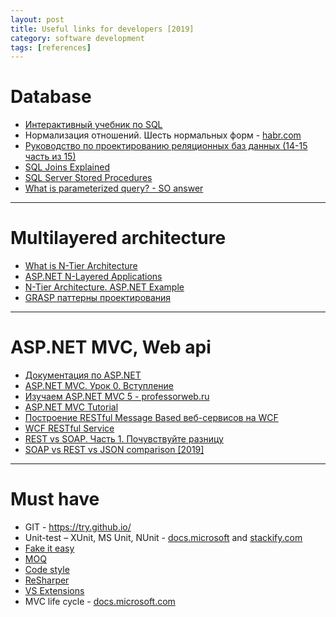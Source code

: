 ```yaml
---
layout: post
title: Useful links for developers [2019]
category: software development
tags: [references]
---
```


# Database

- [Интерактивный учебник по SQL](http://www.sql-tutorial.ru/)
- Нормализация отношений. Шесть нормальных форм - [habr.com](https://habr.com/ru/post/254773/)
- [Руководство по проектированию реляционных баз данных (14-15 часть из 15)](https://habr.com/ru/post/194714/)
- [SQL Joins Explained](http://www.sql-join.com/sql-join-types)
- [SQL Server Stored Procedures](http://www.sqlservertutorial.net/sql-server-stored-procedures/)
- [What is parameterized query? - SO answer](https://stackoverflow.com/questions/4712037/what-is-parameterized-query)

---

# Multilayered architecture

- [What is N-Tier Architecture](https://stackify.com/n-tier-architecture/)
- [ASP.NET N-Layered Applications](https://imar.spaanjaars.com/573/aspnet-n-layered-applications-introduction-part-1)
- [N-Tier Architecture. ASP.NET Example](https://dotnetdaily.net/featured/n-tier-architecture-asp-net)
- [GRASP паттерны проектирования](https://habr.com/ru/post/92570/)

---

# ASP.NET MVC, Web api

- [Документация по ASP.NET](https://docs.microsoft.com/ru-ru/aspnet/?view=aspnetcore-2.2#pivot=aspnet)
- [ASP.NET MVC. Урок 0. Вступление](https://habr.com/ru/post/175999/)
- [ Изучаем ASP.NET MVC 5 - professorweb.ru](https://professorweb.ru/my/ASP_NET/mvc/level1/)
- [ASP.NET MVC Tutorial](https://www.tutorialsteacher.com/mvc/asp.net-mvc-tutorials)
- [Построение RESTful Message Based веб-сервисов на WCF](https://habr.com/ru/post/218149/)
- [WCF RESTful Service](https://www.c-sharpcorner.com/article/wcf-restful-service/)
- [REST vs SOAP. Часть 1. Почувствуйте разницу](https://habr.com/ru/post/131343/)
- [SOAP vs REST vs JSON comparison [2019]](https://raygun.com/blog/soap-vs-rest-vs-json/)

---

# Must have

- GIT - https://try.github.io/
- Unit-test – XUnit, MS Unit, NUnit - [docs.microsoft](https://docs.microsoft.com/en-us/visualstudio/test/walkthrough-creating-and-running-unit-tests-for-managed-code?view=vs-2019) and [stackify.com](https://stackify.com/unit-testing-basics-best-practices/)
- [Fake it easy](https://fakeiteasy.github.io/)
- [MOQ](https://habr.com/ru/post/150859/)
- [Code style](https://docs.microsoft.com/en-us/dotnet/csharp/programming-guide/inside-a-program/coding-conventions)
- [ReSharper](https://www.jetbrains.com/resharper/)
- [VS Extensions](https://marketplace.visualstudio.com/)
- MVC life cycle - [docs.microsoft.com](https://docs.microsoft.com/en-us/aspnet/mvc/overview/getting-started/lifecycle-of-an-aspnet-mvc-5-application)
